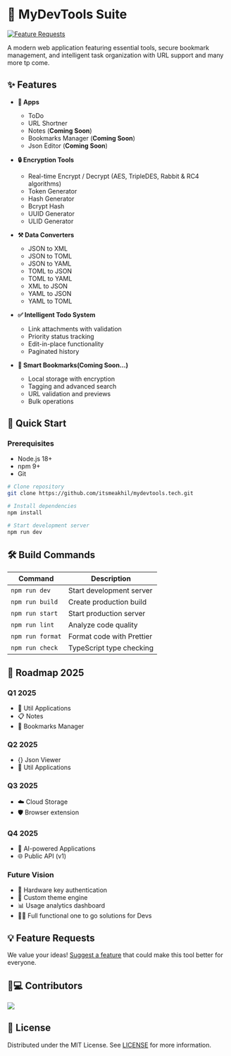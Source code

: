 # 🔐 MyDevTools Suite


[![Feature Requests](https://img.shields.io/badge/Feature_Requests-Open-brightgreen)](https://docs.google.com/forms/d/e/1FAIpQLSfrqN2WWGF6weA_hFPsce9U6wjUpvjZzIF7KZABYMvX4xRW3A/viewform?usp=header)

A modern web application featuring essential tools, secure bookmark management, and intelligent task organization with URL support and many more tp come.


## ✨ Features
- **🚀 Apps**
  - ToDo 
  - URL Shortner
  - Notes (**Coming Soon**)
  - Bookmarks Manager (**Coming Soon**)
  - Json Editor (**Coming Soon**)

- **🔒 Encryption Tools**
  - Real-time Encrypt / Decrypt (AES, TripleDES, Rabbit & RC4 algorithms)
  - Token Generator
  - Hash Generator
  - Bcrypt Hash
  - UUID Generator
  - ULID Generator


- **⚒ Data Converters**
  - JSON to XML
  - JSON to TOML
  - JSON to YAML
  - TOML to JSON
  - TOML to YAML
  - XML to JSON
  - YAML to JSON
  - YAML to TOML

- **✅ Intelligent Todo System**
  - Link attachments with validation
  - Priority status tracking
  - Edit-in-place functionality
  - Paginated history

- **📑 Smart Bookmarks(Coming Soon...)**
  - Local storage with encryption
  - Tagging and advanced search
  - URL validation and previews
  - Bulk operations

## 🚀 Quick Start

### Prerequisites
- Node.js 18+
- npm 9+
- Git

```bash
# Clone repository
git clone https://github.com/itsmeakhil/mydevtools.tech.git

# Install dependencies
npm install

# Start development server
npm run dev
```

## 🛠 Build Commands

| Command         | Description                          |
|-----------------|--------------------------------------|
| `npm run dev`   | Start development server            |
| `npm run build` | Create production build             |
| `npm run start` | Start production server            |
| `npm run lint`  | Analyze code quality                |
| `npm run format`| Format code with Prettier           |
| `npm run check` | TypeScript type checking            |

## 🌟 Roadmap 2025

### Q1 2025
- 🔧 Util Applications
- 📋 Notes 
- 📑 Bookmarks Manager

### Q2 2025
- {} Json Viewer 
- 🔧 Util Applications

### Q3 2025
- ☁️ Cloud Storage
- 🛡 Browser extension

### Q4 2025
- 🤖 AI-powered Applications
- 🌐 Public API (v1)

### Future Vision
- 🔑 Hardware key authentication
- 🎨 Custom theme engine
- 📊 Usage analytics dashboard
- 🤞🏻 Full functional one to go solutions for Devs

## 💡 Feature Requests
We value your ideas! [Suggest a feature](https://docs.google.com/forms/d/e/1FAIpQLSfrqN2WWGF6weA_hFPsce9U6wjUpvjZzIF7KZABYMvX4xRW3A/viewform?usp=header) that could make this tool better for everyone.

## 🧑💻 Contributors
<a href="https://github.com/itsmeakhil/mydevtools.tech/graphs/contributors">
  <img src="https://contrib.rocks/image?repo=itsmeakhil/mydevtools.tech" />
</a>

## 📄 License
Distributed under the MIT License. See [LICENSE](LICENSE) for more information.

